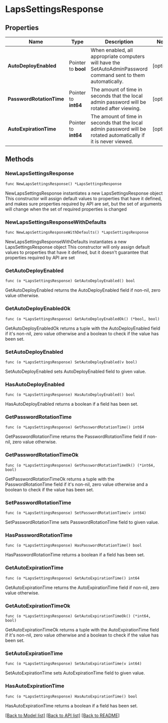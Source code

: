 # LapsSettingsResponse

## Properties

Name | Type | Description | Notes
------------ | ------------- | ------------- | -------------
**AutoDeployEnabled** | Pointer to **bool** | When enabled, all appropriate computers will have the SetAutoAdminPassword command sent to them automatically. | [optional] 
**PasswordRotationTime** | Pointer to **int64** | The amount of time in seconds that the local admin password will be rotated after viewing. | [optional] 
**AutoExpirationTime** | Pointer to **int64** | The amount of time in seconds that the local admin password will be rotated automatically if it is never viewed. | [optional] 

## Methods

### NewLapsSettingsResponse

`func NewLapsSettingsResponse() *LapsSettingsResponse`

NewLapsSettingsResponse instantiates a new LapsSettingsResponse object
This constructor will assign default values to properties that have it defined,
and makes sure properties required by API are set, but the set of arguments
will change when the set of required properties is changed

### NewLapsSettingsResponseWithDefaults

`func NewLapsSettingsResponseWithDefaults() *LapsSettingsResponse`

NewLapsSettingsResponseWithDefaults instantiates a new LapsSettingsResponse object
This constructor will only assign default values to properties that have it defined,
but it doesn't guarantee that properties required by API are set

### GetAutoDeployEnabled

`func (o *LapsSettingsResponse) GetAutoDeployEnabled() bool`

GetAutoDeployEnabled returns the AutoDeployEnabled field if non-nil, zero value otherwise.

### GetAutoDeployEnabledOk

`func (o *LapsSettingsResponse) GetAutoDeployEnabledOk() (*bool, bool)`

GetAutoDeployEnabledOk returns a tuple with the AutoDeployEnabled field if it's non-nil, zero value otherwise
and a boolean to check if the value has been set.

### SetAutoDeployEnabled

`func (o *LapsSettingsResponse) SetAutoDeployEnabled(v bool)`

SetAutoDeployEnabled sets AutoDeployEnabled field to given value.

### HasAutoDeployEnabled

`func (o *LapsSettingsResponse) HasAutoDeployEnabled() bool`

HasAutoDeployEnabled returns a boolean if a field has been set.

### GetPasswordRotationTime

`func (o *LapsSettingsResponse) GetPasswordRotationTime() int64`

GetPasswordRotationTime returns the PasswordRotationTime field if non-nil, zero value otherwise.

### GetPasswordRotationTimeOk

`func (o *LapsSettingsResponse) GetPasswordRotationTimeOk() (*int64, bool)`

GetPasswordRotationTimeOk returns a tuple with the PasswordRotationTime field if it's non-nil, zero value otherwise
and a boolean to check if the value has been set.

### SetPasswordRotationTime

`func (o *LapsSettingsResponse) SetPasswordRotationTime(v int64)`

SetPasswordRotationTime sets PasswordRotationTime field to given value.

### HasPasswordRotationTime

`func (o *LapsSettingsResponse) HasPasswordRotationTime() bool`

HasPasswordRotationTime returns a boolean if a field has been set.

### GetAutoExpirationTime

`func (o *LapsSettingsResponse) GetAutoExpirationTime() int64`

GetAutoExpirationTime returns the AutoExpirationTime field if non-nil, zero value otherwise.

### GetAutoExpirationTimeOk

`func (o *LapsSettingsResponse) GetAutoExpirationTimeOk() (*int64, bool)`

GetAutoExpirationTimeOk returns a tuple with the AutoExpirationTime field if it's non-nil, zero value otherwise
and a boolean to check if the value has been set.

### SetAutoExpirationTime

`func (o *LapsSettingsResponse) SetAutoExpirationTime(v int64)`

SetAutoExpirationTime sets AutoExpirationTime field to given value.

### HasAutoExpirationTime

`func (o *LapsSettingsResponse) HasAutoExpirationTime() bool`

HasAutoExpirationTime returns a boolean if a field has been set.


[[Back to Model list]](../README.md#documentation-for-models) [[Back to API list]](../README.md#documentation-for-api-endpoints) [[Back to README]](../README.md)


